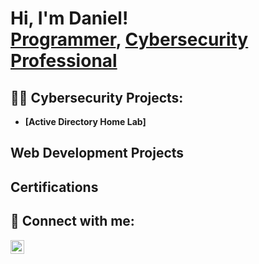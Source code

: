 <h1>Hi, I'm Daniel! <br/><a href="https://github.com/DEAGUI01">Programmer</a>, <a href="https://www.linkedin.com/in/daniel-aguilar-fuentes/">Cybersecurity Professional</a>

<h2>👨‍💻 Cybersecurity Projects:</h2>

- <b> [Active Directory Home Lab]
<h2> Web Development Projects</h2>

<h2> Certifications </h2>

<h2> 🤳 Connect with me:</h2>


[<img align="left" alt="JoshMadakor | LinkedIn" width="22px" src="https://cdn.jsdelivr.net/npm/simple-icons@v3/icons/linkedin.svg" />][linkedin]




[linkedin]: https://www.linkedin.com/in/daniel-aguilar-fuentes/

<!--
**joshmadakor1/joshmadakor1** is a ✨ _special_ ✨ repository because its `README.md` (this file) appears on your GitHub profile.

Here are some ideas to get you started:

- 🔭 I’m currently working on ...
- 🌱 I’m currently learning ...
- 👯 I’m looking to collaborate on ...
- 🤔 I’m looking for help with ...
- 💬 Ask me about ...
- 📫 How to reach me: ...
- 😄 Pronouns: ...
- ⚡ Fun fact: ...
-->
